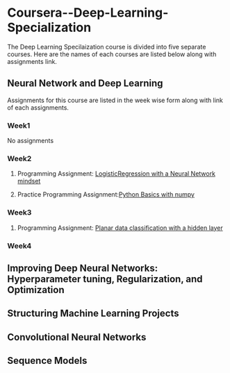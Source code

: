 # Coursera--Deep-Learning-Specialization

The Deep Learning Specilaization course is divided into five separate courses. Here are the names of each courses are listed below along with assignments link.

## Neural Network and Deep Learning

Assignments for this course are listed in the week wise form along with link of each assignments.

### Week1

 No assignments

### Week2 

1. Programming Assignment: [LogisticRegression with a Neural Network mindset](./Neural-Networks-and-Deep-Learning/Week2/Logistic_Regression_with_a_Neural_Network_mindset_v6a.ipynb)

2. Practice Programming Assignment:[Python Basics with numpy](./Neural-Networks-and-Deep-Learning/Week2/Python_Basics_With_Numpy_v3a.ipynb)

### Week3

1. Programming Assignment: [Planar data classification with a hidden layer](/Neural-Networks-and-Deep-Learning/Week3/Planar_data_classification_with_onehidden_layer_v6c.ipynb)

### Week4
  
## Improving Deep Neural Networks: Hyperparameter tuning, Regularization, and Optimization

## Structuring Machine Learning Projects

## Convolutional Neural Networks

## Sequence Models
    

